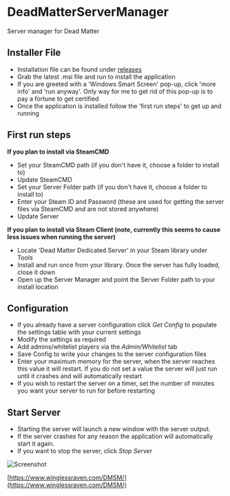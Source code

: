 # DeadMatterServerManager
Server manager for Dead Matter

## Installer File
* Installation file can be found under [releases](https://github.com/winglessraven/DeadMatterServerManager/releases)
* Grab the latest .msi file and run to install the application
* If you are greeted with a 'Windows Smart Screen' pop-up, click 'more info' and 'run anyway'.  Only way for me to get rid of this pop-up is to pay a fortune to get certified
* Once the application is installed follow the 'first run steps' to get up and running

## First run steps

<b>If you plan to install via SteamCMD</b>
* Set your SteamCMD path (if you don't have it, choose a folder to install to)
* Update SteamCMD
* Set your Server Folder path (if you don't have it, choose a folder to install to)
* Enter your Steam ID and Password (these are used for getting the server files via SteamCMD and are not stored anywhere)
* Update Server

<b>If you plan to install via Steam Client (note, currently this seems to cause less issues when running the server)</b>
* Locate 'Dead Matter Dedicated Server' in your Steam library under Tools
* Install and run once from your library.  Once the server has fully loaded, close it down
* Open up the Server Manager and point the Server Folder path to your install location

## Configuration
* If you already have a server configuration click *Get Config* to populate the settings table with your current settings
* Modify the settings as required
* Add admins/whitelist players via the *Admin/Whitelist* tab
* Save Config to write your changes to the server configuration files
* Enter your maximum memory for the server, when the server reaches this value it will restart.  If you do not set a value the server will just run until it crashes and will automatically restart
* If you wish to restart the server on a timer, set the number of minutes you want your server to run for before restarting

## Start Server
* Starting the server will launch a new window with the server output.
* If the server crashes for any reason the application will automatically start it again.
* If you want to stop the server, click *Stop Server*

![Screenshot](https://www.winglessraven.com/DMSM/images/servermanager.png)


[https://www.winglessraven.com/DMSM/](https://www.winglessraven.com/DMSM/)
